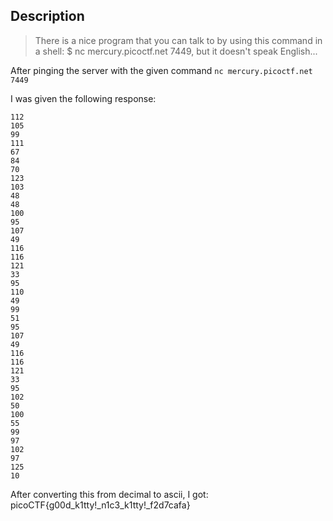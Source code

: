 ## Description

> There is a nice program that you can talk to by using this command in a shell: $ nc mercury.picoctf.net 7449, but it doesn't speak English...

After pinging the server with the given command `nc mercury.picoctf.net 7449`

I was given the following response: 

```
112 
105 
99 
111 
67 
84 
70 
123 
103 
48 
48 
100 
95 
107 
49 
116 
116 
121 
33 
95 
110 
49 
99 
51 
95 
107 
49 
116 
116 
121 
33 
95 
102 
50 
100 
55 
99 
97 
102 
97 
125 
10 
```

After converting this from decimal to ascii, I got: picoCTF{g00d_k1tty!_n1c3_k1tty!_f2d7cafa}

